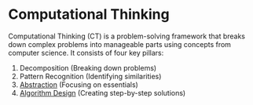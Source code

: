# Computational Thinking
Computational Thinking (CT) is a problem-solving framework that breaks down complex problems into manageable parts using concepts from computer science. It consists of four key pillars:

1. Decomposition (Breaking down problems)
2. Pattern Recognition (Identifying similarities)
3. [Abstraction](./abstraction.md) (Focusing on essentials)
4. [Algorithm Design](./algorithms.md) (Creating step-by-step solutions)